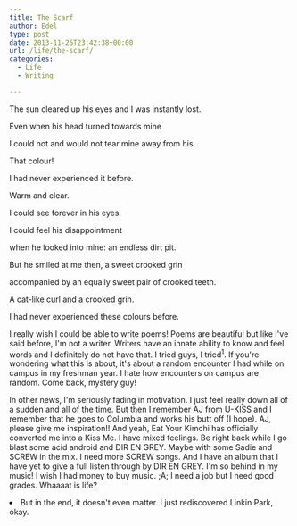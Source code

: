 ```yaml
---
title: The Scarf
author: Edel
type: post
date: 2013-11-25T23:42:38+00:00
url: /life/the-scarf/
categories:
  - Life
  - Writing

---
```

The sun cleared up his eyes and I was instantly lost.
  
Even when his head turned towards mine
  
I could not and would not tear mine away from his.
  
That colour!
  
I had never experienced it before.
  
Warm and clear.
  
I could see forever in his eyes.
  
I could feel his disappointment
  
when he looked into mine: an endless dirt pit.
  
But he smiled at me then, a sweet crooked grin
  
accompanied by an equally sweet pair of crooked teeth.
  
A cat-like curl and a crooked grin.
  
I had never experienced these colours before.

I really wish I could be able to write poems! Poems are beautiful but like I've said before, I'm not a writer. Writers have an innate ability to know and feel words and I definitely do not have that. I tried guys, I tried<sup class="footnote"><a href="#foot_ajs-fn-id_1-203" id="back_ajs-fn-id_1-203">1</a></sup>. If you're wondering what this is about, it's about a random encounter I had while on campus in my freshman year. I hate how encounters on campus are random. Come back, mystery guy!

In other news, I'm seriously fading in motivation. I just feel really down all of a sudden and all of the time. But then I remember AJ from U-KISS and I remember that he goes to Columbia and works his butt off (I hope). AJ, please give me inspiration!! And yeah, Eat Your Kimchi has officially converted me into a Kiss Me. I have mixed feelings. Be right back while I go blast some acid android and DIR EN GREY. Maybe with some Sadie and SCREW in the mix. I need more SCREW songs. And I have an album that I have yet to give a full listen through by DIR EN GREY. I'm so behind in my music! I wish I had money to buy music. ;A; I need a job but I need good grades. Whaaaat is life?


  <li>
    <a id="foot_ajs-fn-id_1-203"></a>But in the end, it doesn't even matter. I just rediscovered Linkin Park, okay.&nbsp;&nbsp;<a class="ajs-back-link" href="#back_ajs-fn-id_1-203"></a>
  </li>


<div id="ajs-fn-id_1-203" style="display:none;margin:0;" class="ajs-footnote-popup">
  <div>
    But in the end, it doesn't even matter. I just rediscovered Linkin Park, okay.
  </div>
</div>